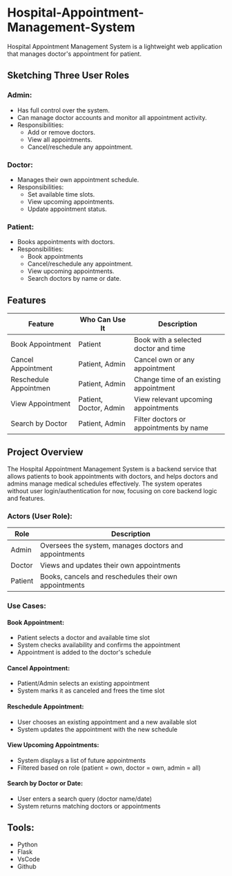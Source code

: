 # Hospital-Appointment-Management-System

Hospital Appointment Management System is a lightweight web application that manages doctor's appointment for patient.


## Sketching Three User Roles

### Admin:
- Has full control over the system.
- Can manage doctor accounts and monitor all appointment activity.
- Responsibilities:
    - Add or remove doctors.
    - View all appointments.
    - Cancel/reschedule any appointment.

### Doctor:
- Manages their own appointment schedule.
- Responsibilities:
    - Set available time slots.
    - View upcoming appointments.
    - Update appointment status.

### Patient:
- Books appointments with doctors.
- Responsibilities:
    - Book appointments
    - Cancel/reschedule any appointment.
    - View upcoming appointments.
    - Search doctors by name or date.



## Features

| Feature                | Who Can Use It         | Description                            |
| ---------------------- | ---------------------- | -------------------------------------- |
| Book Appointment       | Patient                | Book with a selected doctor and time   |
| Cancel Appointment     | Patient, Admin         | Cancel own or any appointment          |
| Reschedule Appointmen  | Patient, Admin         | Change time of an existing appointment |
| View Appointment       | Patient, Doctor, Admin | View relevant upcoming appointments    |
| Search by Doctor       | Patient, Admin         | Filter doctors or appointments by name |




## Project Overview

The Hospital Appointment Management System is a backend service that allows patients to book appointments with doctors, and helps doctors and admins manage medical schedules effectively. The system operates without user login/authentication for now, focusing on core backend logic and features.


### Actors (User Role):
| Role    | Description                                           |
| ------- | ----------------------------------------------------- |
| Admin   | Oversees the system, manages doctors and appointments |
| Doctor  | Views and updates their own appointments              |
| Patient | Books, cancels and reschedules their own appointments |

### Use Cases:


#### Book Appointment:
- Patient selects a doctor and available time slot
- System checks availability and confirms the appointment
- Appointment is added to the doctor's schedule

#### Cancel Appointment:
- Patient/Admin selects an existing appointment
- System marks it as canceled and frees the time slot

#### Reschedule Appointment:
- User chooses an existing appointment and a new available slot
- System updates the appointment with the new schedule

#### View Upcoming Appointments:
- System displays a list of future appointments
- Filtered based on role (patient = own, doctor = own, admin = all)

#### Search by Doctor or Date:
- User enters a search query (doctor name/date)
- System returns matching doctors or appointments


## Tools:

- Python
- Flask
- VsCode
- Github

